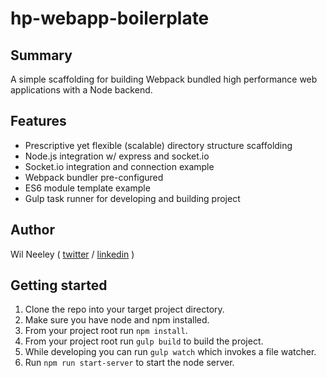 # hp-webapp-boilerplate

## Summary

A simple scaffolding for building Webpack bundled high performance web applications with a Node backend.

## Features

* Prescriptive yet flexible (scalable) directory structure scaffolding
* Node.js integration w/ express and socket.io
* Socket.io integration and connection example
* Webpack bundler pre-configured 
* ES6 module template example
* Gulp task runner for developing and building project

## Author

Wil Neeley ( [twitter](http://twitter.com/wilneeley) / [linkedin](https://www.linkedin.com/in/wil-neeley-87500852/) )

## Getting started

1. Clone the repo into your target project directory.
2. Make sure you have node and npm installed.
3. From your project root run `npm install`.
4. From your project root run `gulp build` to build the project.
5. While developing you can run `gulp watch` which invokes a file watcher.
6. Run `npm run start-server` to start the node server.
